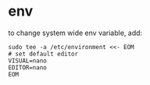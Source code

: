 # env


to change system wide env variable, add:
```shell script
sudo tee -a /etc/environment <<- EOM
# set default editor
VISUAL=nano
EDITOR=nano
EOM
```
